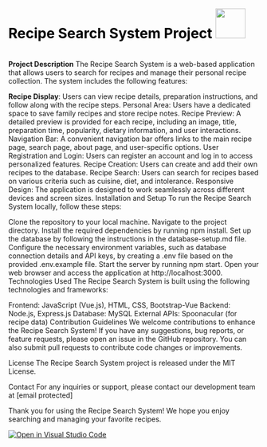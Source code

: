 <h1 style="color: black; font-weight: bold;">
  Recipe Search System Project
  <img src="https://www.shutterstock.com/image-photo/food-cooking-background-on-white-260nw-1710363658.jpg" width="60px" style="background-image: url('https://www.shutterstock.com/image-photo/food-cooking-background-on-white-260nw-1710363658.jpg');"/>
</h1>
</br>
<b>Project Description</b>
The Recipe Search System is a web-based application that allows users to search for recipes and manage their personal recipe collection. The system includes the following features:

<b>Recipe Display</b>: Users can view recipe details, preparation instructions, and follow along with the recipe steps.
Personal Area: Users have a dedicated space to save family recipes and store recipe notes.
Recipe Preview: A detailed preview is provided for each recipe, including an image, title, preparation time, popularity, dietary information, and user interactions.
Navigation Bar: A convenient navigation bar offers links to the main recipe page, search page, about page, and user-specific options.
User Registration and Login: Users can register an account and log in to access personalized features.
Recipe Creation: Users can create and add their own recipes to the database.
Recipe Search: Users can search for recipes based on various criteria such as cuisine, diet, and intolerance.
Responsive Design: The application is designed to work seamlessly across different devices and screen sizes.
Installation and Setup
To run the Recipe Search System locally, follow these steps:

Clone the repository to your local machine.
Navigate to the project directory.
Install the required dependencies by running npm install.
Set up the database by following the instructions in the database-setup.md file.
Configure the necessary environment variables, such as database connection details and API keys, by creating a .env file based on the provided .env.example file.
Start the server by running npm start.
Open your web browser and access the application at http://localhost:3000.
Technologies Used
The Recipe Search System is built using the following technologies and frameworks:

Frontend: JavaScript (Vue.js), HTML, CSS, Bootstrap-Vue
Backend: Node.js, Express.js
Database: MySQL
External APIs: Spoonacular (for recipe data)
Contribution Guidelines
We welcome contributions to enhance the Recipe Search System! If you have any suggestions, bug reports, or feature requests, please open an issue in the GitHub repository. You can also submit pull requests to contribute code changes or improvements.

License
The Recipe Search System project is released under the MIT License.

Contact
For any inquiries or support, please contact our development team at [email protected]

Thank you for using the Recipe Search System! We hope you enjoy searching and managing your favorite recipes.

[![Open in Visual Studio Code](https://classroom.github.com/assets/open-in-vscode-718a45dd9cf7e7f842a935f5ebbe5719a5e09af4491e668f4dbf3b35d5cca122.svg)](https://classroom.github.com/online_ide?assignment_repo_id=11201757&assignment_repo_type=AssignmentRepo)

